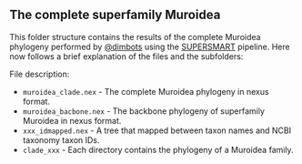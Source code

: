 The complete superfamily Muroidea
--------------

This folder structure contains the results of the complete Muroidea phylogeny
performed by [@dimbots](http://github.com/dimbots) using the [SUPERSMART](http://github.com/naturalis/supersmart)
pipeline. Here now follows a brief explanation of the files and the subfolders:

File description:

- `muroidea_clade.nex` - The complete Muroidea phylogeny in nexus format.
- `muroidea_bacbone.nex` - The backbone phylogeny of superfamily Muroidea in nexus format.
- `xxx_idmapped.nex`  - A tree that mapped between taxon names and NCBI taxonomy taxon IDs.
- `clade_xxx` - Each directory contains the phylogeny of a Muroidea family.
